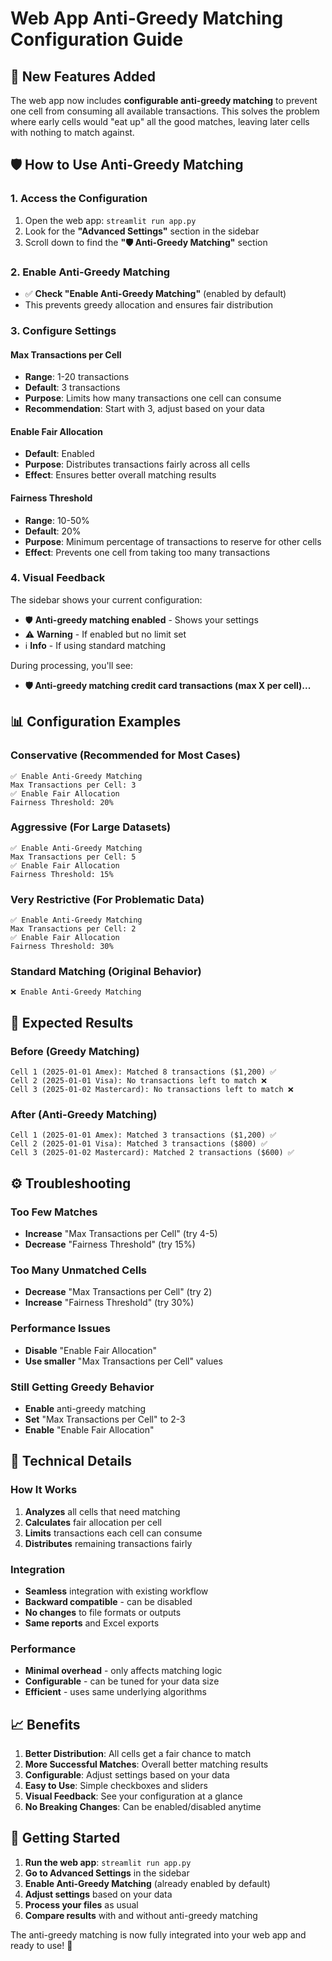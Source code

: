 # Web App Anti-Greedy Matching Configuration Guide

## 🎉 New Features Added

The web app now includes **configurable anti-greedy matching** to prevent one cell from consuming all available transactions. This solves the problem where early cells would "eat up" all the good matches, leaving later cells with nothing to match against.

## 🛡️ How to Use Anti-Greedy Matching

### 1. **Access the Configuration**
1. Open the web app: `streamlit run app.py`
2. Look for the **"Advanced Settings"** section in the sidebar
3. Scroll down to find the **"🛡️ Anti-Greedy Matching"** section

### 2. **Enable Anti-Greedy Matching**
- ✅ **Check "Enable Anti-Greedy Matching"** (enabled by default)
- This prevents greedy allocation and ensures fair distribution

### 3. **Configure Settings**

#### **Max Transactions per Cell**
- **Range**: 1-20 transactions
- **Default**: 3 transactions
- **Purpose**: Limits how many transactions one cell can consume
- **Recommendation**: Start with 3, adjust based on your data

#### **Enable Fair Allocation**
- **Default**: Enabled
- **Purpose**: Distributes transactions fairly across all cells
- **Effect**: Ensures better overall matching results

#### **Fairness Threshold**
- **Range**: 10-50%
- **Default**: 20%
- **Purpose**: Minimum percentage of transactions to reserve for other cells
- **Effect**: Prevents one cell from taking too many transactions

### 4. **Visual Feedback**

The sidebar shows your current configuration:
- 🛡️ **Anti-greedy matching enabled** - Shows your settings
- ⚠️ **Warning** - If enabled but no limit set
- ℹ️ **Info** - If using standard matching

During processing, you'll see:
- **🛡️ Anti-greedy matching credit card transactions (max X per cell)...**

## 📊 Configuration Examples

### **Conservative (Recommended for Most Cases)**
```
✅ Enable Anti-Greedy Matching
Max Transactions per Cell: 3
✅ Enable Fair Allocation
Fairness Threshold: 20%
```

### **Aggressive (For Large Datasets)**
```
✅ Enable Anti-Greedy Matching
Max Transactions per Cell: 5
✅ Enable Fair Allocation
Fairness Threshold: 15%
```

### **Very Restrictive (For Problematic Data)**
```
✅ Enable Anti-Greedy Matching
Max Transactions per Cell: 2
✅ Enable Fair Allocation
Fairness Threshold: 30%
```

### **Standard Matching (Original Behavior)**
```
❌ Enable Anti-Greedy Matching
```

## 🎯 Expected Results

### **Before (Greedy Matching)**
```
Cell 1 (2025-01-01 Amex): Matched 8 transactions ($1,200) ✅
Cell 2 (2025-01-01 Visa): No transactions left to match ❌
Cell 3 (2025-01-02 Mastercard): No transactions left to match ❌
```

### **After (Anti-Greedy Matching)**
```
Cell 1 (2025-01-01 Amex): Matched 3 transactions ($1,200) ✅
Cell 2 (2025-01-01 Visa): Matched 3 transactions ($800) ✅
Cell 3 (2025-01-02 Mastercard): Matched 2 transactions ($600) ✅
```

## ⚙️ Troubleshooting

### **Too Few Matches**
- **Increase** "Max Transactions per Cell" (try 4-5)
- **Decrease** "Fairness Threshold" (try 15%)

### **Too Many Unmatched Cells**
- **Decrease** "Max Transactions per Cell" (try 2)
- **Increase** "Fairness Threshold" (try 30%)

### **Performance Issues**
- **Disable** "Enable Fair Allocation"
- **Use smaller** "Max Transactions per Cell" values

### **Still Getting Greedy Behavior**
- **Enable** anti-greedy matching
- **Set** "Max Transactions per Cell" to 2-3
- **Enable** "Enable Fair Allocation"

## 🔧 Technical Details

### **How It Works**
1. **Analyzes** all cells that need matching
2. **Calculates** fair allocation per cell
3. **Limits** transactions each cell can consume
4. **Distributes** remaining transactions fairly

### **Integration**
- **Seamless** integration with existing workflow
- **Backward compatible** - can be disabled
- **No changes** to file formats or outputs
- **Same reports** and Excel exports

### **Performance**
- **Minimal overhead** - only affects matching logic
- **Configurable** - can be tuned for your data size
- **Efficient** - uses same underlying algorithms

## 📈 Benefits

1. **Better Distribution**: All cells get a fair chance to match
2. **More Successful Matches**: Overall better matching results
3. **Configurable**: Adjust settings based on your data
4. **Easy to Use**: Simple checkboxes and sliders
5. **Visual Feedback**: See your configuration at a glance
6. **No Breaking Changes**: Can be enabled/disabled anytime

## 🚀 Getting Started

1. **Run the web app**: `streamlit run app.py`
2. **Go to Advanced Settings** in the sidebar
3. **Enable Anti-Greedy Matching** (already enabled by default)
4. **Adjust settings** based on your data
5. **Process your files** as usual
6. **Compare results** with and without anti-greedy matching

The anti-greedy matching is now fully integrated into your web app and ready to use! 🎉
